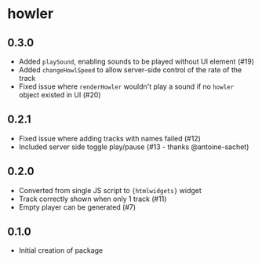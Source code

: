# howler

## 0.3.0

- Added `playSound`, enabling sounds to be played without UI element (#19)
- Added `changeHowlSpeed` to allow server-side control of the rate of the track
- Fixed issue where `renderHowler` wouldn't play a sound if no `howler` object existed in UI (#20)

## 0.2.1

- Fixed issue where adding tracks with names failed (#12)
- Included server side toggle play/pause (#13 - thanks @antoine-sachet) 

## 0.2.0

- Converted from single JS script to `{htmlwidgets}` widget
- Track correctly shown when only 1 track (#11)
- Empty player can be generated (#7)

## 0.1.0

- Initial creation of package
